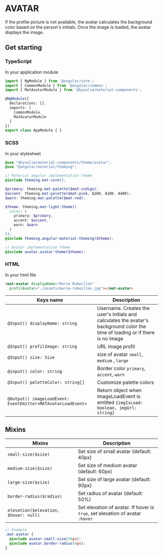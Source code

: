 # AVATAR
If the profile picture is not available, the avatar calculates the background color based on the person's initials. Once the image is loaded, the avatar displays the image.
## Get starting
### TypeScript
In your application module
```typescript
import { NgModule } from '@angular/core';
import { CommonModule } from '@angular/common';
import { MatAvatarModule } from '@hysalim/material-components';

@NgModule({
  declarations: [],
  imports: [
    CommonModule,
    MatAvatarModule
  ]
})
export class AppModule { }
```
### SCSS
In your stylesheet
```scss
@use "@hysalim/material-components/theme/avatar";
@use "@angular/material/theming";

// Material angular implementation theme
@include theming.mat-core();

$primary: theming.mat-palette($mat-indigo);
$accent: theming.mat-palette($mat-pink, A200, A100, A400);
$warn: theming.mat-palette($mat-red);

$theme: theming.mat-light-theme((
  color: (
    primary: $primary,
    accent: $accent,
    warn: $warn
  )
));
@include theming.angular-material-theming($theme);

// Avatar implementation theme
@include avatar.avatar-theme($theme);

```
### HTML
In your html file
```html
<mat-avatar displayName="Marie Rubeillon"
  profilAvatar="./assets/marie-rubeillon.jpg"></mat-avatar>
```
|Keys name|Description|
|---------|-----------|
|`@Input() displayName: string`|Username. Creates the user's initials and calculates the avatar's background color the time of loading or if there is no image|
|`@Input() profilImage: string`|URL image profil|
|`@Input() size: Size`|size of avatar `small`, `medium` , `large`|
|`@input() color: string`|Border color `primary`, `accent`, `warn`|
|`@Input() paletteColor: string[]`|Customize palette colors|
|`@Output() imageLoadEvent: EventEmitter<MATAvatarLoadEvent>`|Return object when imageLoadEvent is emitted `{imgIsLoad: boolean, imgUrl: string}`|
## Mixins
|Mixins|Description|
|------|-----------|
|`small-size($size)`|Set size of small avatar (default: 40px)|
|`medium-size($size)`|Set size of medium avatar (default: 60px)|
|`large-size($size)`|Set size of large avatar (default: 90px)|
|`border-radius($radius)`|Set radius of avatar (default: 50%)|
|`elevation($elevation, $hover: null)`|Set elevation of avatar. If hover is `true`, set elevation of avatar `:hover`|

```scss
// Example
.mat-avatar {
  @include avatar.small-size(30px);
  @include avatar.border-radius(4px);
}
```
